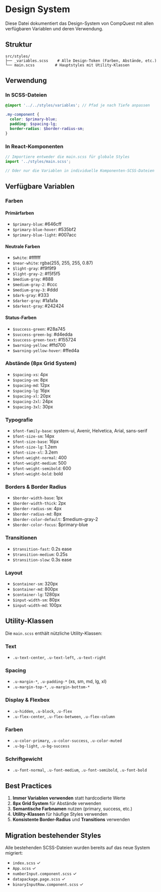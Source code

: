 # Design System

Diese Datei dokumentiert das Design-System von CompQuest mit allen verfügbaren Variablen und deren Verwendung.

## Struktur

```
src/styles/
├── _variables.scss    # Alle Design-Token (Farben, Abstände, etc.)
└── main.scss         # Hauptstyles mit Utility-Klassen
```

## Verwendung

### In SCSS-Dateien

```scss
@import '../../styles/variables'; // Pfad je nach Tiefe anpassen

.my-component {
  color: $primary-blue;
  padding: $spacing-lg;
  border-radius: $border-radius-sm;
}
```

### In React-Komponenten

```typescript
// Importiere entweder die main.scss für globale Styles
import '../styles/main.scss';

// Oder nur die Variablen in individuelle Komponenten-SCSS-Dateien
```

## Verfügbare Variablen

### Farben

#### Primärfarben

- `$primary-blue`: #646cff
- `$primary-blue-hover`: #535bf2
- `$primary-blue-light`: #007acc

#### Neutrale Farben

- `$white`: #ffffff
- `$near-white`: rgba(255, 255, 255, 0.87)
- `$light-gray`: #f9f9f9
- `$light-gray-2`: #f5f5f5
- `$medium-gray`: #888
- `$medium-gray-2`: #ccc
- `$medium-gray-3`: #ddd
- `$dark-gray`: #333
- `$darker-gray`: #1a1a1a
- `$darkest-gray`: #242424

#### Status-Farben

- `$success-green`: #28a745
- `$success-green-bg`: #d4edda
- `$success-green-text`: #155724
- `$warning-yellow`: #ffd700
- `$warning-yellow-hover`: #ffed4a

### Abstände (8px Grid System)

- `$spacing-xs`: 4px
- `$spacing-sm`: 8px
- `$spacing-md`: 12px
- `$spacing-lg`: 16px
- `$spacing-xl`: 20px
- `$spacing-2xl`: 24px
- `$spacing-3xl`: 30px

### Typografie

- `$font-family-base`: system-ui, Avenir, Helvetica, Arial, sans-serif
- `$font-size-sm`: 14px
- `$font-size-base`: 16px
- `$font-size-lg`: 1.2em
- `$font-size-xl`: 3.2em
- `$font-weight-normal`: 400
- `$font-weight-medium`: 500
- `$font-weight-semibold`: 600
- `$font-weight-bold`: bold

### Borders & Border Radius

- `$border-width-base`: 1px
- `$border-width-thick`: 2px
- `$border-radius-sm`: 4px
- `$border-radius-md`: 8px
- `$border-color-default`: $medium-gray-2
- `$border-color-focus`: $primary-blue

### Transitionen

- `$transition-fast`: 0.2s ease
- `$transition-medium`: 0.25s
- `$transition-slow`: 0.3s ease

### Layout

- `$container-sm`: 320px
- `$container-md`: 800px
- `$container-lg`: 1280px
- `$input-width-sm`: 80px
- `$input-width-md`: 100px

## Utility-Klassen

Die `main.scss` enthält nützliche Utility-Klassen:

### Text

- `.u-text-center`, `.u-text-left`, `.u-text-right`

### Spacing

- `.u-margin-*`, `.u-padding-*` (xs, sm, md, lg, xl)
- `.u-margin-top-*`, `.u-margin-bottom-*`

### Display & Flexbox

- `.u-hidden`, `.u-block`, `.u-flex`
- `.u-flex-center`, `.u-flex-between`, `.u-flex-column`

### Farben

- `.u-color-primary`, `.u-color-success`, `.u-color-muted`
- `.u-bg-light`, `.u-bg-success`

### Schriftgewicht

- `.u-font-normal`, `.u-font-medium`, `.u-font-semibold`, `.u-font-bold`

## Best Practices

1. **Immer Variablen verwenden** statt hardcodierte Werte
2. **8px Grid System** für Abstände verwenden
3. **Semantische Farbnamen** nutzen (primary, success, etc.)
4. **Utility-Klassen** für häufige Styles verwenden
5. **Konsistente Border-Radius** und **Transitions** verwenden

## Migration bestehender Styles

Alle bestehenden SCSS-Dateien wurden bereits auf das neue System migriert:

- `index.scss` ✓
- `App.scss` ✓
- `numberInput.component.scss` ✓
- `datapackage.page.scss` ✓
- `binaryInputRow.component.scss` ✓
